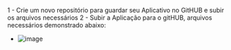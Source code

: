1 - Crie um novo repositório para guardar seu Aplicativo no GitHUB e subir os arquivos necessários
2 - Subir a Aplicação para o gitHUB, arquivos necessários demonstrado abaixo:
- ![image](https://github.com/user-attachments/assets/df30b0f7-2f98-44c2-a9e6-e995276599b2)

